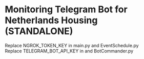 # Monitoring Telegram Bot for Netherlands Housing (STANDALONE)
Replace NGROK_TOKEN_KEY in main.py and EventSchedule.py  
Replace TELEGRAM_BOT_API_KEY in  and BotCommander.py  